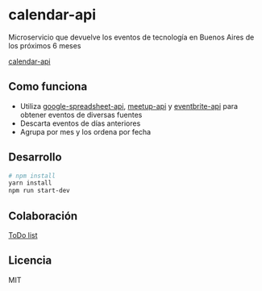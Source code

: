 # calendar-api

Microservicio que devuelve los eventos de tecnología en Buenos Aires de los próximos 6 meses

[calendar-api](http://calendar-api.now.sh/)

## Como funciona

* Utiliza [google-spreadsheet-api](https://github.com/meetupjs-ar/google-spreadsheet-api), [meetup-api](https://github.com/meetupjs-ar/meetup-api) y [eventbrite-api](https://github.com/meetupjs-ar/eventbrite-api) para obtener eventos de diversas fuentes
* Descarta eventos de días anteriores
* Agrupa por mes y los ordena por fecha

## Desarrollo

```bash
# npm install
yarn install
npm run start-dev
```

## Colaboración

[ToDo list](https://github.com/meetupjs-ar/calendar-api/projects/1)

## Licencia

MIT